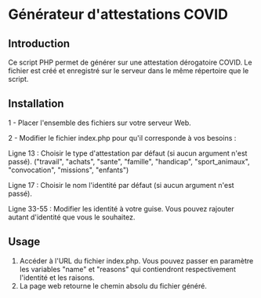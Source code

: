 # Générateur d'attestations COVID
## Introduction
Ce script PHP permet de générer sur une attestation dérogatoire COVID. Le fichier est créé et enregistré sur le serveur dans le même répertoire que le script.
## Installation
1 - Placer l'ensemble des fichiers sur votre serveur Web.

2 - Modifier le fichier index.php pour qu'il corresponde à vos besoins :
  
  Ligne 13 : Choisir le type d'attestation par défaut (si aucun argument n'est passé). ("travail", "achats", "sante", "famille", "handicap", "sport_animaux", "convocation", "missions", "enfants")
  
  Ligne 17 : Choisir le nom l'identité par défaut (si aucun argument n'est passé).
  
  Ligne 33-55 : Modifier les identité à votre guise. Vous pouvez rajouter autant d'identité que vous le souhaitez.
  
## Usage

1) Accéder à l'URL du fichier index.php. Vous pouvez passer en paramètre les variables "name" et "reasons" qui contiendront respectivement l'identité et les raisons.
2) La page web retourne le chemin absolu du fichier généré.
